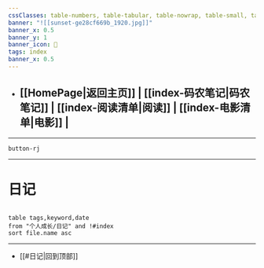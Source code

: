```yaml
---
cssClasses: table-numbers, table-tabular, table-nowrap, table-small, table-lines, row-lines, col-lines, row-alt, table-max
banner: "![[sunset-ge28cf669b_1920.jpg]]"
banner_x: 0.5
banner_y: 1
banner_icon: 🍋
tags: index
banner_x: 0.5
---
```


- ## [[HomePage|返回主页]]  | [[index-码农笔记|码农笔记]]  | [[index-阅读清单|阅读]] | [[index-电影清单|电影]] |
---

`button-rj`

---

# 日记   

```dataview 

table tags,keyword,date
from "个人成长/日记" and !#index
sort file.name asc

```

---
- [[#日记|回到顶部]]
